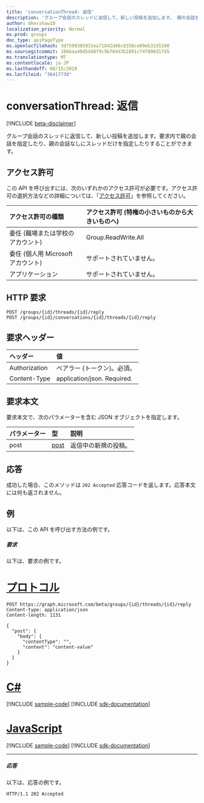 ```yaml
---
title: 'conversationThread: 返信'
description: 'グループ会話のスレッドに返信して、新しい投稿を追加します。 親の会話を指定できます。 '
author: dkershaw10
localization_priority: Normal
ms.prod: groups
doc_type: apiPageType
ms.openlocfilehash: 3d7599305931ea71042d46c8358ce89eb31d5190
ms.sourcegitcommit: 1066aa4045d48f9c9b764d3b2891cf4f806d17d5
ms.translationtype: MT
ms.contentlocale: ja-JP
ms.lasthandoff: 08/15/2019
ms.locfileid: "36417730"
---
```

# <a name="conversationthread-reply"></a>conversationThread: 返信

[!INCLUDE [beta-disclaimer](../../includes/beta-disclaimer.md)]

グループ会話のスレッドに返信して、新しい投稿を追加します。要求内で親の会話を指定したり、親の会話なしにスレッドだけを指定したりすることができます。

## <a name="permissions"></a>アクセス許可
この API を呼び出すには、次のいずれかのアクセス許可が必要です。アクセス許可の選択方法などの詳細については、「[アクセス許可](/graph/permissions-reference)」を参照してください。

|アクセス許可の種類      | アクセス許可 (特権の小さいものから大きいものへ)              |
|:--------------------|:---------------------------------------------------------|
|委任 (職場または学校のアカウント) | Group.ReadWrite.All    |
|委任 (個人用 Microsoft アカウント) | サポートされていません。    |
|アプリケーション | サポートされていません。    |

## <a name="http-request"></a>HTTP 要求
<!-- { "blockType": "ignored" } -->
```http
POST /groups/{id}/threads/{id}/reply
POST /groups/{id}/conversations/{id}/threads/{id}/reply
```
## <a name="request-headers"></a>要求ヘッダー
| ヘッダー       | 値 |
|:---------------|:--------|
| Authorization  | ベアラー {トークン}。必須。  |
| Content-Type  | application/json. Required.  |

## <a name="request-body"></a>要求本文
要求本文で、次のパラメーターを含む JSON オブジェクトを指定します。

| パラメーター    | 型   |説明|
|:---------------|:--------|:----------|
|post|[post](../resources/post.md)|返信中の新規の投稿。|

## <a name="response"></a>応答

成功した場合、このメソッドは `202 Accepted` 応答コードを返します。応答本文には何も返されません。

## <a name="example"></a>例
以下は、この API を呼び出す方法の例です。
##### <a name="request"></a>要求
以下は、要求の例です。

# <a name="httptabhttp"></a>[プロトコル](#tab/http)
<!-- {
  "blockType": "request",
  "name": "conversationthread_reply"
}-->
```http
POST https://graph.microsoft.com/beta/groups/{id}/threads/{id}/reply
Content-type: application/json
Content-length: 1131

{
  "post": {
    "body": {
      "contentType": "",
      "content": "content-value"
    }
  }
}
```
# <a name="ctabcsharp"></a>[C#](#tab/csharp)
[!INCLUDE [sample-code](../includes/snippets/csharp/conversationthread-reply-csharp-snippets.md)]
[!INCLUDE [sdk-documentation](../includes/snippets/snippets-sdk-documentation-link.md)]

# <a name="javascripttabjavascript"></a>[JavaScript](#tab/javascript)
[!INCLUDE [sample-code](../includes/snippets/javascript/conversationthread-reply-javascript-snippets.md)]
[!INCLUDE [sdk-documentation](../includes/snippets/snippets-sdk-documentation-link.md)]

---


##### <a name="response"></a>応答
以下は、応答の例です。
<!-- {
  "blockType": "response",
  "truncated": true
} -->
```http
HTTP/1.1 202 Accepted
```

<!-- uuid: 8fcb5dbc-d5aa-4681-8e31-b001d5168d79
2015-10-25 14:57:30 UTC -->
<!--
{
  "type": "#page.annotation",
  "description": "conversationThread: reply",
  "keywords": "",
  "section": "documentation",
  "tocPath": "",
  "suppressions": [
  ]
}
-->

